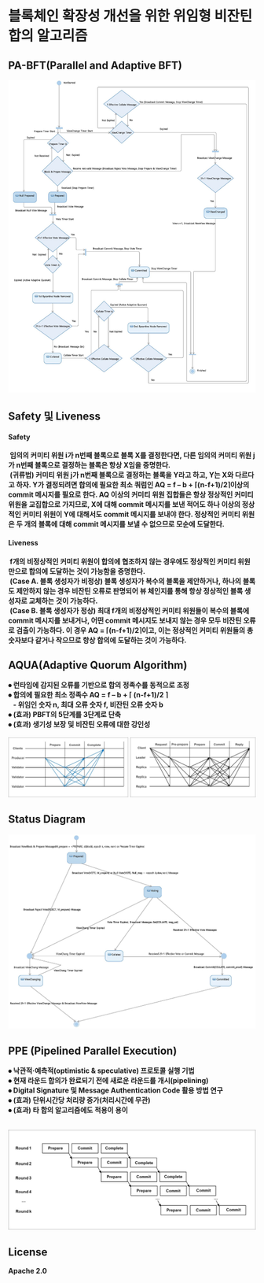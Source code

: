 # 블록체인 확장성 개선을 위한 위임형 비잔틴 합의 알고리즘

## <b>PA-BFT(Parallel and Adaptive BFT)
![](./picture/timer.jpg)

## <b>Safety 및  Liveness
#### Safety 
&nbsp;임의의 커미티 위원 i가 n번째 블록으로 블록 X를 결정한다면, 다른 임의의 커미티 위원 j가 n번째 블록으로 결정하는 블록은 항상 X임을 증명한다.<br>
&nbsp;(귀류법) 커미티 위원 j가 n번째 블록으로 결정하는 블록을 Y라고 하고, Y는 X와 다르다고 하자. Y가 결정되려면 합의에 필요한 최소 쿼럼인 AQ = f – b + ⌈(n-f+1)/2⌉이상의 commit 메시지를 필요로 한다. AQ 이상의 커미티 위원 집합들은 항상 정상적인 커미티 위원을 교집합으로 가지므로, X에 대해 commit 메시지를 보낸 적어도 하나 이상의 정상적인 커미티 위원이 Y에 대해서도 commit 메시지를 보내야 한다. 정상적인 커미티 위원은 두 개의 블록에 대해 commit 메시지를 보낼 수 없으므로 모순에 도달한다.<br>

#### Liveness
&nbsp;f개의 비정상적인 커미티 위원이 합의에 협조하지 않는 경우에도 정상적인 커미티 위원만으로 합의에 도달하는 것이 가능함을 증명한다.<br>
&nbsp;(Case A. 블록 생성자가 비정상) 블록 생성자가 복수의 블록을 제안하거나, 하나의 블록도 제안하지 않는 경우 비잔틴 오류로 판명되어 뷰 체인지를 통해 항상 정상적인 블록 생성자로 교체하는 것이 가능하다.<br>
&nbsp;(Case B. 블록 생성자가 정상) 최대 f개의 비정상적인 커미티 위원들이 복수의 블록에 commit 메시지를 보내거나, 어떤 commit 메시지도 보내지 않는 경우 모두 비잔틴 오류로 검출이 가능하다. 이 경우 AQ = ⌈(n-f+1)/2⌉이고, 이는 정상적인 커미티 위원들의 총 숫자보다 같거나 작으므로 항상 합의에 도달하는 것이 가능하다.<br>




## <b>AQUA(Adaptive Quorum Algorithm)
⦁ 런타임에 감지된 오류를 기반으로 합의 정족수를 동적으로 조정<br>
⦁ 합의에 필요한 최소 정족수 AQ = f – b + ⌈ (n-f+1)/2 ⌉<br>
&nbsp;&nbsp;&nbsp;- 위임인 숫자 n, 최대 오류 숫자 f, 비잔틴 오류 숫자 b<br>
⦁ (효과) PBFT의 5단계를 3단계로 단축<br>
⦁ (효과) 생기성 보장 및 비잔틴 오류에 대한 강인성<br><br>
![](./picture/aqua.jpg)

## <b>Status Diagram
![](./picture/flow.jpg)

## <b>PPE (Pipelined Parallel Execution)
⦁ 낙관적·예측적(optimistic & speculative) 프로토콜 실행 기법<br>
⦁ 현재 라운드 합의가 완료되기 전에 새로운 라운드를 개시(pipelining)<br>
⦁ Digital Signature 및 Message Authentication Code 활용 방법 연구<br>
⦁ (효과) 단위시간당 처리량 증가(처리시간에 무관)<br>
⦁ (효과) 타 합의 알고리즘에도 적용이 용이<br><br>

![](./picture/ppe.jpg)

## <b>License
Apache 2.0
